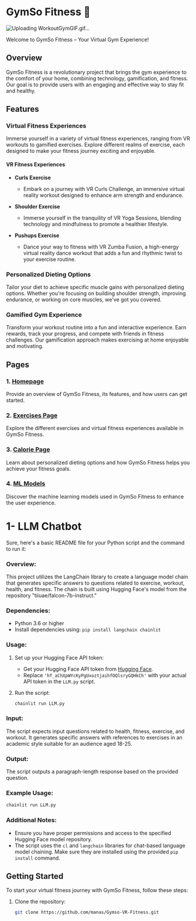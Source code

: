 # GymSo Fitness 💪
![Uploading WorkoutGymGIF.gif…]()


Welcome to GymSo Fitness – Your Virtual Gym Experience!

## Overview

GymSo Fitness is a revolutionary project that brings the gym experience to the comfort of your home, combining technology, gamification, and fitness. Our goal is to provide users with an engaging and effective way to stay fit and healthy.

## Features

### Virtual Fitness Experiences

Immerse yourself in a variety of virtual fitness experiences, ranging from VR workouts to gamified exercises. Explore different realms of exercise, each designed to make your fitness journey exciting and enjoyable.

#### VR Fitness Experiences

- **Curls Exercise**
  - Embark on a journey with VR Curls Challenge, an immersive virtual reality workout designed to enhance arm strength and endurance.

- **Shoulder Exercise**
  - Immerse yourself in the tranquility of VR Yoga Sessions, blending technology and mindfulness to promote a healthier lifestyle.

- **Pushups Exercise**
  - Dance your way to fitness with VR Zumba Fusion, a high-energy virtual reality dance workout that adds a fun and rhythmic twist to your exercise routine.

### Personalized Dieting Options

Tailor your diet to achieve specific muscle gains with personalized dieting options. Whether you're focusing on building shoulder strength, improving endurance, or working on core muscles, we've got you covered.

### Gamified Gym Experience

Transform your workout routine into a fun and interactive experience. Earn rewards, track your progress, and compete with friends in fitness challenges. Our gamification approach makes exercising at home enjoyable and motivating.
## Pages

### 1. [Homepage](#homepage)

Provide an overview of GymSo Fitness, its features, and how users can get started.

### 2. [Exercises Page](#exercises-page)

Explore the different exercises and virtual fitness experiences available in GymSo Fitness.

### 3. [Calorie Page](#calorie-page)

Learn about personalized dieting options and how GymSo Fitness helps you achieve your fitness goals.

### 4. [ML Models](#ml-models)

Discover the machine learning models used in GymSo Fitness to enhance the user experience.

# 1- LLM Chatbot

Sure, here's a basic README file for your Python script and the command to run it:

### Overview:
This project utilizes the LangChain library to create a language model chain that generates specific answers to questions related to exercise, workout, health, and fitness. The chain is built using Hugging Face's model from the repository "tiiuae/falcon-7b-instruct."

### Dependencies:
- Python 3.6 or higher
- Install dependencies using: `pip install langchain chainlit`

### Usage:
1. Set up your Hugging Face API token:
   - Get your Hugging Face API token from [Hugging Face](https://huggingface.co/settings/token).
   - Replace `'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'` with your actual API token in the `LLM.py` script.

2. Run the script:
   ```bash
   chainlit run LLM.py
   ```

### Input:
The script expects input questions related to health, fitness, exercise, and workout. It generates specific answers with references to exercises in an academic style suitable for an audience aged 18-25.

### Output:
The script outputs a paragraph-length response based on the provided question.

### Example Usage:
```bash
chainlit run LLM.py
```

### Additional Notes:
- Ensure you have proper permissions and access to the specified Hugging Face model repository.
- The script uses the `cl` and `langchain` libraries for chat-based language model chaining. Make sure they are installed using the provided `pip install` command.

## Getting Started

To start your virtual fitness journey with GymSo Fitness, follow these steps:

1. Clone the repository:
   ```bash
   git clone https://github.com/manas/Gymso-VR-Fitness.git
